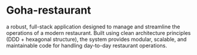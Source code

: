 # Goha-restaurant
a robust, full-stack application designed to manage and streamline the operations of a modern restaurant. Built using clean architecture principles (DDD + hexagonal structure), the system provides modular, scalable, and maintainable code for handling day-to-day restaurant operations.
